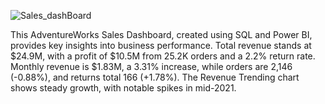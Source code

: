 ![Sales_dashBoard](https://github.com/user-attachments/assets/bcbf008c-a2bb-4126-896a-45858a5aeb79)

This AdventureWorks Sales Dashboard, created using SQL and Power BI, provides key insights into business performance. Total revenue stands at $24.9M, with a profit of $10.5M from 25.2K orders and a 2.2% return rate. Monthly revenue is $1.83M, a 3.31% increase, while orders are 2,146 (-0.88%), and returns total 166 (+1.78%). The Revenue Trending chart shows steady growth, with notable spikes in mid-2021.
